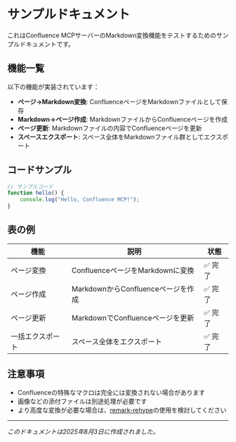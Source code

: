 # サンプルドキュメント

これはConfluence MCPサーバーのMarkdown変換機能をテストするためのサンプルドキュメントです。

## 機能一覧

以下の機能が実装されています：

- **ページ→Markdown変換**: ConfluenceページをMarkdownファイルとして保存
- **Markdown→ページ作成**: MarkdownファイルからConfluenceページを作成
- **ページ更新**: Markdownファイルの内容でConfluenceページを更新
- **スペースエクスポート**: スペース全体をMarkdownファイル群としてエクスポート

## コードサンプル

```javascript
// サンプルコード
function hello() {
    console.log("Hello, Confluence MCP!");
}
```

## 表の例

| 機能 | 説明 | 状態 |
|------|------|------|
| ページ変換 | ConfluenceページをMarkdownに変換 | ✅ 完了 |
| ページ作成 | MarkdownからConfluenceページを作成 | ✅ 完了 |
| ページ更新 | MarkdownでConfluenceページを更新 | ✅ 完了 |
| 一括エクスポート | スペース全体をエクスポート | ✅ 完了 |

## 注意事項

- Confluenceの特殊なマクロは完全には変換されない場合があります
- 画像などの添付ファイルは別途処理が必要です
- より高度な変換が必要な場合は、[remark-rehype](https://github.com/remarkjs/remark-rehype)の使用を検討してください

---

*このドキュメントは2025年8月3日に作成されました。*
